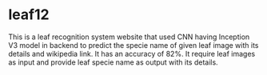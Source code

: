 # leaf12
This is a leaf recognition system website that used CNN having Inception V3 model in backend to predict the specie name of given leaf image with its details and wikipedia link. 
It has an accuracy of 82%. 
It require leaf images as input and provide leaf specie name as output with its details. 
